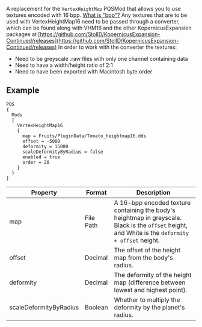 A replacement for the `VertexHeightMap` PQSMod that allows you to use textures encoded with 16 bpp. [What is "bpp"?](https://en.wikipedia.org/wiki/Color_depth)
Any textures that are to be used with VertexHeightMap16 need to be passed through a converter, which can be found along with VHM16 and the other KopernicusExpansion packages at [https://github.com/StollD/KopernicusExpansion-Continued/releases](https://github.com/StollD/KopernicusExpansion-Continued/releases)
In order to work with the converter the textures:
* Need to be greyscale .raw files with only one channel containing data
* Need to have a width/height ratio of 2:1
* Need to have been exported with Macintosh byte order

 
## Example
```
PQS
{
  Mods
  {
    VertexHeightMap16
    {
      map = Fruits/PluginData/Tomato_heightmap16.dds
      offset = -5000
      deformity = 15000
      scaleDeformityByRadius = false
      enabled = true
      order = 20
    }
  }
}
```

|Property|Format|Description|
|--------|------|-----------|
|map|File Path|A 16-bpp encoded texture containing the body's heightmap in greyscale. Black is the `offset` height, and White is the `deformity + offset` height.|
|offset|Decimal|The offset of the height map from the body's radius.|
|deformity|Decimal|The deformity of the height map (difference between lowest and highest point).|
|scaleDeformityByRadius|Boolean|Whether to multiply the deformity by the planet's radius.|